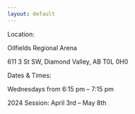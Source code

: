 ```yaml
---
layout: default
---
```


Location:

Oilfields Regional Arena

611 3 St SW, Diamond Valley, AB T0L 0H0



Dates & Times:

Wednesdays from 6:15 pm – 7:15 pm

2024 Session: April 3rd  – May 8th
